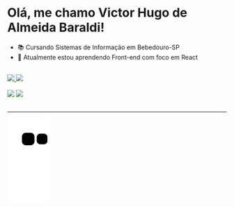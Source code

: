 <h1>Olá, me chamo Victor Hugo de Almeida Baraldi! </h1>

- :books: Cursando Sistemas de Informação em Bebedouro-SP
- 🌱 Atualmente estou aprendendo Front-end com foco em React
<br>
<div>
<a href="https://github.com/VictorBaraldi">
<img height="160em" src="https://github-readme-stats.vercel.app/api/top-langs/?username=VictorBaraldi&layout=compact&langs_count=7&theme=chartreuse-dark"/>
<img height="160em" src="https://github-readme-stats.vercel.app/api?username=VictorBaraldi&show_icons=true&theme=chartreuse-dark&include_all_commits=true&count_private=true"/>
<div>
<br>
<a href = "mailto:victor_baraldi@hotmail.com"><img src="https://img.shields.io/badge/Microsoft_Outlook-0078D4?style=for-the-badge&logo=microsoft-outlook&logoColor=white" target="_blank"></a>
<a href="https://www.linkedin.com/in/victor-hugo-de-almeida-baraldi-2a3135235/" target="_blank"><img src="https://img.shields.io/badge/-LinkedIn-%230077B5?style=for-the-badge&logo=linkedin&logoColor=white" target="_blank"></a>   
</div>
<br>
<hr>

![Snake animation](https://github.com/VictorBaraldi/VictorBaraldi/blob/output/github-contribution-grid-snake.svg)
